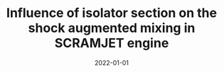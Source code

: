 ---
title: "Influence of isolator section on the shock augmented mixing in SCRAMJET engine"
collection: publications
permalink: /publication/2022-scramjet-isolator
excerpt: "Sharma, Vatsalya and Eswaran, Vinayak and Chakraborty, Debasis"
date: 2022-01-01
venue: "Aerospace Science and Technology"
paperurl: "https://doi.org/10.1016/j.ast.2022.107900"
---